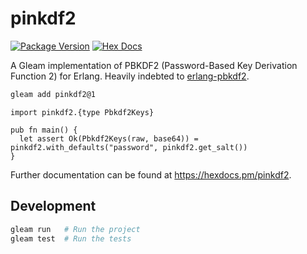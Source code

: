 # pinkdf2

[![Package Version](https://img.shields.io/hexpm/v/pinkdf2)](https://hex.pm/packages/pinkdf2)
[![Hex Docs](https://img.shields.io/badge/hex-docs-ffaff3)](https://hexdocs.pm/pinkdf2/)

A Gleam implementation of PBKDF2 (Password-Based Key Derivation Function 2) for Erlang. Heavily indebted to [erlang-pbkdf2](github.com/whitelynx/erlang-pbkdf2).

```sh
gleam add pinkdf2@1
```
```gleam
import pinkdf2.{type Pbkdf2Keys}

pub fn main() {
  let assert Ok(Pbkdf2Keys(raw, base64)) = pinkdf2.with_defaults("password", pinkdf2.get_salt())
}
```

Further documentation can be found at <https://hexdocs.pm/pinkdf2>.

## Development

```sh
gleam run   # Run the project
gleam test  # Run the tests
```
